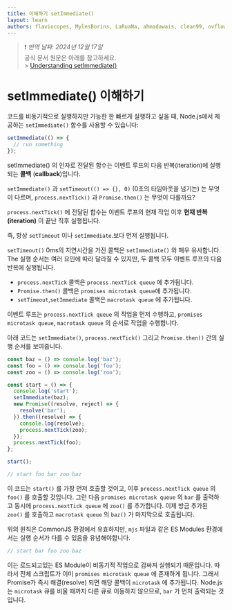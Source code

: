 ```yaml
---
title: 이해하기 setImmediate()
layout: learn
authors: flaviocopes, MylesBorins, LaRuaNa, ahmadawais, clean99, ovflowd
---
```


> ❗️ _번역 날짜: 2024년 12월 17일_ <br />
> 공식 문서 원문은 아래를 참고하세요.<br /> > [Understanding setImmediate()](https://nodejs.org/en/learn/asynchronous-work/understanding-setimmediate#understanding-setimmediate)

# setImmediate() 이해하기

코드를 비동기적으로 실행하지만 가능한 한 빠르게 실행하고 싶을 때, Node.js에서 제공하는 `setImmediate()` 함수를 사용할 수 있습니다:

```js
setImmediate(() => {
  // run something
});
```

setImmediate() 의 인자로 전달된 함수는 이벤트 루프의 다음 반복(iteration)에 실행되는 **콜백** (**callback**)입니다.

`setImmediate()` 과 `setTimeout(() => {}, 0)` (0초의 타임아웃을 넘기는) 는 무엇이 다르며, `process.nextTick()` 과 `Promise.then()` 는 무엇이 다를까요?

`process.nextTick()` 에 전달된 함수는 이벤트 루프의 현재 작업 이후 **현재 반복(iteration)** 이 끝난 직후 실행됩니다.

즉, 항상 `setTimeout` 이나 `setImmediate`.보다 먼저 실행됩니다.

`setTimeout()` 0ms의 지연시간을 가진 콜백은 `setImmediate()` 와 매우 유사합니다. The 실행 순서는 여러 요인에 따라 달라질 수 있지만, 두 콜백 모두 이벤트 루프의 다음 반복에 실행됩니다.

- `process.nextTick` 콜백은 `process.nextTick queue` 에 추가됩니다.
- `Promise.then()` 콜백은 `promises microtask queue`에 추가됩니다.
- `setTimeout`,`setImmediate` 콜백은 `macrotask queue` 에 추가됩니다.

이벤트 루프는 `process.nextTick queue` 의 작업을 먼저 수행하고, `promises microtask queue`, `macrotask queue` 의 순서로 작업을 수행합니다.

아래 코드는 `setImmediate()`, `process.nextTick()` 그리고 `Promise.then()` 간의 실행 순서를 보여줍니다.

```js
const baz = () => console.log('baz');
const foo = () => console.log('foo');
const zoo = () => console.log('zoo');

const start = () => {
  console.log('start');
  setImmediate(baz);
  new Promise((resolve, reject) => {
    resolve('bar');
  }).then((resolve) => {
    console.log(resolve);
    process.nextTick(zoo);
  });
  process.nextTick(foo);
};

start();

// start foo bar zoo baz
```

이 코드는 `start()` 를 가장 먼저 호출할 것이고, 이후 `process.nextTick queue` 의 `foo()` 를 호출할 것입니다. 그런 다음 `promises microtask queue` 의 `bar` 를 출력하고 동시에 `process.nextTick queue` 에 `zoo()` 를 추가합니다. 이제 방금 추가된 `zoo()` 를 호출하고 `macrotask queue` 의 `baz()` 가 마지막으로 호출됩니다.

위의 원칙은 CommonJS 환경에서 유효하지만, `mjs` 파일과 같은 ES Modules 환경에서는 실행 순서가 다를 수 있음을 유념해야합니다.

```js
// start bar foo zoo baz
```

이는 로드되고있는 ES Module이 비동기적 작업으로 감싸져 실행되기 때문입니다. 따라서 전체 스크립트가 이미 `promises microtask queue` 에 존재하게 됩니다. 그래서 Promise가 즉시 해결(resolve) 되면 해당 콜백이 `microtask` 에 추가됩니다. Node.js는 `microtask` 큐를 비울 때까지 다른 큐로 이동하지 않으므로, `bar` 가 먼저 출력되는 것입니다.
